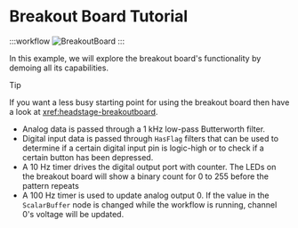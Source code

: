 # Breakout Board Tutorial

:::workflow 
![BreakoutBoard](../workflows/examples/BreakoutBoard.bonsai)
:::

In this example, we will explore the breakout board's functionality by demoing all its capabilities. 

>[!TIP]
> If you want a less busy starting point for using the breakout board then have a look at <xref:headstage-breakoutboard>.

- Analog data is passed through a 1 kHz low-pass Butterworth filter. 
- Digital input data is passed through `HasFlag` filters that can be used to determine if a certain digital input pin is logic-high or to check if a certain button has been depressed.
- A 10 Hz timer drives the digital output port with counter. The LEDs on the breakout board will show a binary count for 0 to 255 before the pattern repeats
- A 100 Hz timer is used to update analog output 0. If the value in the `ScalarBuffer` node is changed while the workflow is running, channel 0's voltage will be updated.